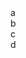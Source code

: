 <head>
  <link rel="stylesheet" href="./style.css" />
  <title>geoguessr</title>
</head>
<body>
  <div class="container">
    <div class="board" id="board">
      <div class="cell1" id="a" onclick="button('a')">a</div>
      <div class="cell1" id="b" onclick="button('b')">b</div>
      <div class="cell1" id="c" onclick="button('c')">c</div>
      <div class="cell1" id="d" onclick="button('d')">d</div>
      <div class="cell3" id="e" onclick="pin()"></div>
    </div>
    <div class="cell3" id="picture"></div>
  </div>
</body>
<script>
  avals = {
    "aa": [0,0],
    "ab": [702,0],
    "ac": [0,702],
    "ad": [702,702],
    "ba": [1404,0],
    "bb": [2106,0],
    "bc": [1404,702],
    "bd": [2106,702],
    "ca": [0,1404],
    "cb": [702,1404],
    "cc": [0,2106],
    "cd": [702,2106],
    "da": [1404,1404],
    "db": [2106,1404],
    "dc": [1404,2106],
    "dd": [2106,2106]
  }
  places = [
    ["stoneranch", "dc", 502, 344],
    ["watertower", "ba", 456, 501],
    ["koala", "dd", 22, 456],
    ["dnhsparking", "da", 167, 293]
  ]
  pid = "" // pin id
  locx = 0 // location x value
  locy = 0 //location y value
  locname = ""
  letters = ["a", "b", "c", "d"]
  
  function initialize() {
    i = 0
    while (i < 4) {
      val = "url('geo/" + letters[i] + ".png')" // Update image path
      document.getElementById(letters[i]).style.backgroundImage = val
      i += 1
    }
    //pick random place
    j = Math.floor(Math.random() * (places.length - 1));
    locname = places[j][0]
    lid = places[j][1]
    locx = places[j][2] + avals[lid][0]
    locy = places[j][3] + avals[lid][1]
    console.log(locname)
    console.log(lid)
    console.log(locx)
    console.log(locy)
  } 
  
  initialize()
  
  function button(id) {
    i = 0
    j = 0
    if (document.getElementById("a").innerHTML.length == 1) {
      while (i < 4) {
        document.getElementById(letters[i]).innerHTML = String(id) + letters[i]
        i += 1
      }
      while (j < 4) {
        document.getElementById(letters[j]).style.backgroundImage = "url('geo/" + String(document.getElementById(letters[j]).innerHTML) + ".png')" // Update image path
        console.log(document.getElementById(letters[j]).style.backgroundImage)
        j += 1
      }
    } else {
      x = document.getElementById(String(id)).innerHTML
      pid = x //pin id is set to smallest square division
      while (i < 4) {
        document.getElementById(letters[i]).remove()
        i += 1
      }
      document.getElementById("e").className = "cell2"
      document.getElementById("e").style.backgroundImage = "url('geo/r" + x + ".png')" // Update image path
    }
  }
  
  function pin() {
    var eCell = document.getElementById("e");
    eCell.addEventListener("click", getPosition);
  }
  
  function getPosition(event) {
    var eCell = document.getElementById("e");
    var eRect = eCell.getBoundingClientRect();     
    var x = event.clientX - eRect.left;
    var y = event.clientY - eRect.top;
    diffx = Math.abs(locx - (x + avals[pid][0]))
    diffy = Math.abs(locy - (y + avals[pid][1]))
    dist = Math.sqrt((diffx ** 2) + (diffy ** 2)) * 1.589      
    console.log("distance: " + String(dist) + " meters")
  }
</script>